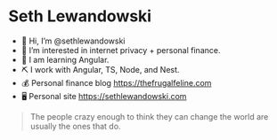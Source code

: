# Seth Lewandowski

- 👋 Hi, I’m @sethlewandowski
- 👀 I’m interested in internet privacy + personal finance. 
- 🌱 I am learning Angular.
- ⛏ I work with Angular, TS, Node, and Nest. 
- 💰 Personal finance blog https://thefrugalfeline.com
- 🖥 Personal site https://sethlewandowski.com

> The people crazy enough to think they can change the world are usually the ones that do.
